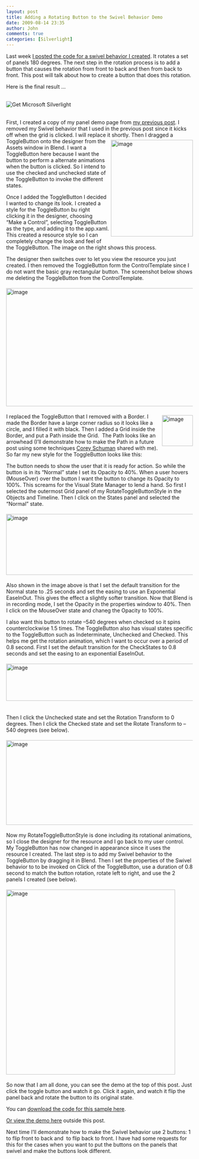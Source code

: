 ```yaml
---
layout: post
title: Adding a Rotating Button to the Swivel Behavior Demo
date: 2009-08-14 23:35
author: John
comments: true
categories: [Silverlight]
---
```

<p>Last week <a href="/silverlight/swivel-behavior-in-silverlight-3/">I posted the code for a swivel behavior I created</a>. It rotates a set of panels 180 degrees. The next step in the rotation process is to add a button that causes the rotation from front to back and then from back to front. This post will talk about how to create a button that does this rotation.</p>  <p>Here is the final result …</p>  <br />  <div id="silverlightControlHost_0001"><object data="data:application/x-silverlight," type="application/x-silverlight-2" width="520" height="320"> 			<param name="source" value="/demos/SwivelBehaviorWithToggleButton/ClientBin/SwivelPanelDemo.xap" /> 			<param name="onerror" value="onSilverlightError" /> 			<param name="background" value="white" /> 			<param name="minRuntimeVersion" value="3.0.40624.0" /> 			<param name="autoUpgrade" value="true" /> 			<a href="http://go.microsoft.com/fwlink/?LinkID=149156&amp;v=3.0.40624.0" style="text-decoration: none;">      			<img src="http://go.microsoft.com/fwlink/?LinkId=108181" alt="Get Microsoft Silverlight" style="border-style: none" /> 			</a> 		</object><iframe style="border-right-width: 0px; width: 0px; border-top-width: 0px; border-bottom-width: 0px; height: 0px; visibility: hidden; border-left-width: 0px" id="_sl_historyFrame"></iframe></div>  <br />  <p>First, I created a copy of my panel demo page from <a href="/silverlight/swivel-behavior-in-silverlight-3/">my previous post</a>. I removed my Swivel behavior that I used in the previous post since it kicks off when the grid is clicked. I will replace it shortly.<a href="http://images.johnpapa.net/wp-content/uploads/files/media/image/WindowsLiveWriter/b432a5e60129_13C32/image_4.png"><img style="border-right-width: 0px; margin: 5px 0px 5px 5px; display: inline; border-top-width: 0px; border-bottom-width: 0px; border-left-width: 0px" title="image" border="0" alt="image" align="right" src="http://images.johnpapa.net/wp-content/uploads/files/media/image/WindowsLiveWriter/b432a5e60129_13C32/image_thumb_1.png" width="221" height="260" /></a> Then I dragged a ToggleButton onto the designer from the Assets window in Blend. I want a ToggleButton here because I want the button to perform a alternate animations when the button is clicked. So I intend to use the checked and unchecked state of the ToggleButton to invoke the different states. </p>  <p>Once I added the ToggleButton I decided I wanted to change its look. I created a style for the ToggleButton bu right clicking it in the designer, choosing “Make a Control”, selecting ToggleButton as the type, and adding it to the app.xaml. This created a resource style so I can completely change the look and feel of the ToggleButton. The image on the right shows this process.</p>  <p>The designer then switches over to let you view the resource you just created. I then removed the ToggleButton form the ControlTemplate since I do not want the basic gray rectangular button. The screenshot below shows me deleting the ToggleButton from the ControlTemplate.</p>  <p><a href="http://images.johnpapa.net/wp-content/uploads/files/media/image/WindowsLiveWriter/b432a5e60129_13C32/image10.png"><img style="border-bottom: 0px; border-left: 0px; margin: 5px 0px; display: inline; border-top: 0px; border-right: 0px" title="image" border="0" alt="image" src="http://images.johnpapa.net/wp-content/uploads/files/media/image/WindowsLiveWriter/b432a5e60129_13C32/image10_thumb.png" width="506" height="318" /></a> </p>  <p>I replac<a href="http://images.johnpapa.net/wp-content/uploads/files/media/image/WindowsLiveWriter/b432a5e60129_13C32/image_8.png"><img style="border-right-width: 0px; margin: 5px 0px 5px 5px; display: inline; border-top-width: 0px; border-bottom-width: 0px; border-left-width: 0px" title="image" border="0" alt="image" align="right" src="http://images.johnpapa.net/wp-content/uploads/files/media/image/WindowsLiveWriter/b432a5e60129_13C32/image_thumb_3.png" width="83" height="83" /></a>ed the ToggleButton that I removed with a Border. I made the Border have a large corner radius so it looks like a circle, and I filled it with black. Then I added a Grid inside the Border, and put a Path inside the Grid.&#160; The Path looks like an arrowhead (I’ll demonstrate how to make the Path in a future post using some techniques <a href="http://www.85turns.com/">Corey Schuman</a> shared with me). So far my new style for the ToggleButton looks like this:</p>  <p>The button needs to show the user that it is ready for action. So while the button is in its “Normal” state I set its Opacity to 40%. When a user hovers (MouseOver) over the button I want the button to change its Opacity to 100%. This screams for the Visual State Manager to lend a hand. So first I selected the outermost Grid panel of my RotateToggleButtonStyle in the Objects and Timeline. Then I click on the States panel and selected the “Normal” state. </p>  <p><a href="http://images.johnpapa.net/wp-content/uploads/files/media/image/WindowsLiveWriter/b432a5e60129_13C32/image23.png"><img style="border-bottom: 0px; border-left: 0px; margin: 5px 0px; display: inline; border-top: 0px; border-right: 0px" title="image" border="0" alt="image" src="http://images.johnpapa.net/wp-content/uploads/files/media/image/WindowsLiveWriter/b432a5e60129_13C32/image23_thumb.png" width="535" height="164" /></a> </p>  <p>Also shown in the image above is that I set the default transition for the Normal state to .25 seconds and set the easing to use an Exponential EaseInOut. This gives the effect a slightly softer transition. Now that Blend is in recording mode, I set the Opacity in the properties window to 40%. Then I click on the MouseOver state and chaneg the Opacity to 100%. </p>  <p>I also want this button to rotate –540 degrees when checked so it spins counterclockwise 1.5 times. The ToggleButton also has visual states specific to the ToggleButton such as Indeterminate, Unchecked and Checked. This helps me get the rotation animation, which I want to occur over a period of 0.8 second. First I set the default transition for the CheckStates to 0.8 seconds and set the easing to an exponential EaseInOut. </p>  <p><a href="http://images.johnpapa.net/wp-content/uploads/files/media/image/WindowsLiveWriter/b432a5e60129_13C32/image27.png"><img style="border-bottom: 0px; border-left: 0px; margin: 5px 0px; display: inline; border-top: 0px; border-right: 0px" title="image" border="0" alt="image" src="http://images.johnpapa.net/wp-content/uploads/files/media/image/WindowsLiveWriter/b432a5e60129_13C32/image27_thumb.png" width="524" height="100" /></a>&#160;</p>  <p>Then I click the Unchecked state and set the Rotation Transform to 0 degrees. Then I click the Checked state and set the Rotate Transform to –540 degrees (see below).</p>  <p><a href="http://images.johnpapa.net/wp-content/uploads/files/media/image/WindowsLiveWriter/b432a5e60129_13C32/image31.png"><img style="border-bottom: 0px; border-left: 0px; margin: 5px 0px; display: inline; border-top: 0px; border-right: 0px" title="image" border="0" alt="image" src="http://images.johnpapa.net/wp-content/uploads/files/media/image/WindowsLiveWriter/b432a5e60129_13C32/image31_thumb.png" width="520" height="228" /></a> </p>  <p>Now my RotateToggleButtonStyle is done including its rotational animations, so I close the designer for the resource and I go back to my user control. My ToggleButton has now changed in appearance since it uses the resource I created. The last step is to add my Swivel behavior to the ToggleButton by dragging it in Blend. Then I set the properties of the Swivel behavior to to be invoked on Click of the ToggleButton, use a duration of 0.8 second to match the button rotation, rotate left to right, and use the 2 panels I created (see below).</p>  <p><a href="http://images.johnpapa.net/wp-content/uploads/files/media/image/WindowsLiveWriter/b432a5e60129_13C32/image35.png"><img style="border-bottom: 0px; border-left: 0px; margin: 5px 0px; display: inline; border-top: 0px; border-right: 0px" title="image" border="0" alt="image" src="http://images.johnpapa.net/wp-content/uploads/files/media/image/WindowsLiveWriter/b432a5e60129_13C32/image35_thumb.png" width="456" height="498" /></a> </p>  <p>So now that I am all done, you can see the demo at the top of this post. Just click the toggle button and watch it go. Click it again, and watch it flip the panel back and rotate the button to its original state.</p>  <p>You can <a href="http://images.johnpapa.net/wp-content/uploads/files/downloads/SwivelPane
lDemoWithToggleButton.zip">download the code for this sample here</a>.</p>  <p><a href="http://images.johnpapa.net/wp-content/uploads/demos/SwivelBehaviorWithToggleButton/default.html">Or view the demo here</a> outside this post.</p>  <p>Next time I’ll demonstrate how to make the Swivel behavior use 2 buttons: 1 to flip front to back and&#160; to flip back to front. I have had some requests for this for the cases when you want to put the buttons on the panels that swivel and make the buttons look different.</p>

